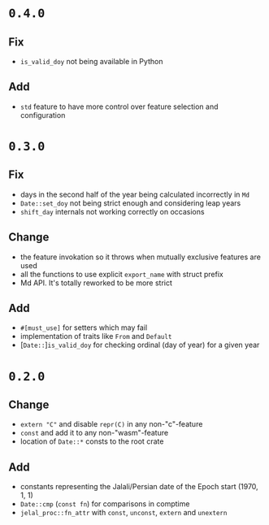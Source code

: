 # `0.4.0`

## Fix

- `is_valid_doy` not being available in Python

## Add

- `std` feature to have more control over feature selection and configuration

# `0.3.0`

## Fix

- days in the second half of the year being calculated incorrectly in `Md`
- `Date::set_doy` not being strict enough and considering leap years
- `shift_day` internals not working correctly on occasions

## Change

- the feature invokation so it throws when mutually exclusive features are used
- all the functions to use explicit `export_name` with struct prefix
- Md API. It's totally reworked to be more strict

## Add

- `#[must_use]` for setters which may fail
- implementation of traits like `From` and `Default`
- [`Date::`]`is_valid_doy` for checking ordinal (day of year) for a given year

# `0.2.0`

## Change

- `extern "C"` and disable `repr(C)` in any non-"c"-feature 
- `const` and add it to any non-"wasm"-feature
- location of `Date::*` consts to the root crate

## Add

- constants representing the Jalali/Persian date of the Epoch start (1970, 1, 1)
- `Date::cmp` (`const fn`) for comparisons in comptime
- `jelal_proc::fn_attr` with `const`, `unconst`, `extern` and `unextern`
